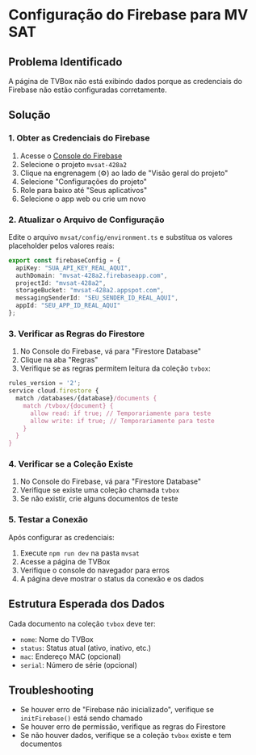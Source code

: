 # Configuração do Firebase para MV SAT

## Problema Identificado
A página de TVBox não está exibindo dados porque as credenciais do Firebase não estão configuradas corretamente.

## Solução

### 1. Obter as Credenciais do Firebase
1. Acesse o [Console do Firebase](https://console.firebase.google.com/)
2. Selecione o projeto `mvsat-428a2`
3. Clique na engrenagem (⚙️) ao lado de "Visão geral do projeto"
4. Selecione "Configurações do projeto"
5. Role para baixo até "Seus aplicativos"
6. Selecione o app web ou crie um novo

### 2. Atualizar o Arquivo de Configuração
Edite o arquivo `mvsat/config/environment.ts` e substitua os valores placeholder pelos valores reais:

```typescript
export const firebaseConfig = {
  apiKey: "SUA_API_KEY_REAL_AQUI",
  authDomain: "mvsat-428a2.firebaseapp.com",
  projectId: "mvsat-428a2",
  storageBucket: "mvsat-428a2.appspot.com",
  messagingSenderId: "SEU_SENDER_ID_REAL_AQUI",
  appId: "SEU_APP_ID_REAL_AQUI"
};
```

### 3. Verificar as Regras do Firestore
1. No Console do Firebase, vá para "Firestore Database"
2. Clique na aba "Regras"
3. Verifique se as regras permitem leitura da coleção `tvbox`:

```javascript
rules_version = '2';
service cloud.firestore {
  match /databases/{database}/documents {
    match /tvbox/{document} {
      allow read: if true; // Temporariamente para teste
      allow write: if true; // Temporariamente para teste
    }
  }
}
```

### 4. Verificar se a Coleção Existe
1. No Console do Firebase, vá para "Firestore Database"
2. Verifique se existe uma coleção chamada `tvbox`
3. Se não existir, crie alguns documentos de teste

### 5. Testar a Conexão
Após configurar as credenciais:
1. Execute `npm run dev` na pasta `mvsat`
2. Acesse a página de TVBox
3. Verifique o console do navegador para erros
4. A página deve mostrar o status da conexão e os dados

## Estrutura Esperada dos Dados
Cada documento na coleção `tvbox` deve ter:
- `nome`: Nome do TVBox
- `status`: Status atual (ativo, inativo, etc.)
- `mac`: Endereço MAC (opcional)
- `serial`: Número de série (opcional)

## Troubleshooting
- Se houver erro de "Firebase não inicializado", verifique se `initFirebase()` está sendo chamado
- Se houver erro de permissão, verifique as regras do Firestore
- Se não houver dados, verifique se a coleção `tvbox` existe e tem documentos
